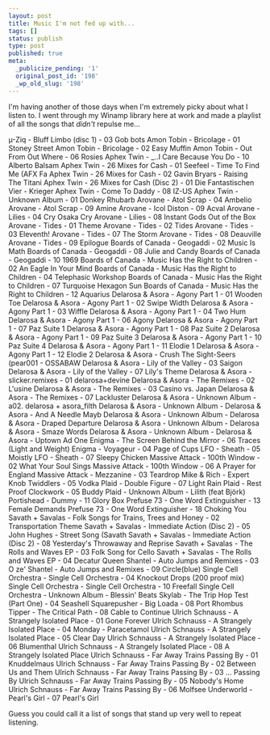 ```yaml
---
layout: post
title: Music I'm not fed up with...
tags: []
status: publish
type: post
published: true
meta:
  _publicize_pending: '1'
  original_post_id: '198'
  _wp_old_slug: '198'
---
```

I'm having another of those days when I'm extremely picky about what I listen to.  I went through my Winamp library here at work and made a playlist of all the songs that <i>didn't</i> repulse me...


µ-Ziq - Bluff Limbo (disc 1) - 03 Gob bots
Amon Tobin - Bricolage - 01 Stoney Street
Amon Tobin - Bricolage - 02 Easy Muffin
Amon Tobin - Out From Out Where - 06 Rosies
Aphex Twin - _..I Care Because You Do - 10 Alberto Balsam
Aphex Twin - 26 Mixes for Cash - 01 Seefeel - Time To Find Me (AFX Fa
Aphex Twin - 26 Mixes for Cash - 02 Gavin Bryars - Raising The Titani
Aphex Twin - 26 Mixes for Cash (Disc 2) - 01 Die Fantastischen Vier - Krieger
Aphex Twin - Come To Daddy - 08 IZ-US
Aphex Twin - Unknown Album - 01 Donkey Rhubarb
Arovane - Atol Scrap - 04 Ambelio
Arovane - Atol Scrap - 09 Amine
Arovane - Icol Diston - 09 Acval
Arovane - Lilies - 04 Cry Osaka Cry
Arovane - Lilies - 08 Instant Gods Out of the Box
Arovane - Tides - 01 Theme
Arovane - Tides - 02 Tides
Arovane - Tides - 03 Eleventh!
Arovane - Tides - 07 The Storm
Arovane - Tides - 08 Deauville
Arovane - Tides - 09 Epilogue
Boards of Canada - Geogaddi - 02 Music Is Math
Boards of Canada - Geogaddi - 08 Julie and Candy
Boards of Canada - Geogaddi - 10 1969
Boards of Canada - Music Has the Right to Children - 02 An Eagle In Your Mind
Boards of Canada - Music Has the Right to Children - 04 Telephasic Workshop
Boards of Canada - Music Has the Right to Children - 07 Turquoise Hexagon Sun
Boards of Canada - Music Has the Right to Children - 12 Aquarius
Delarosa &amp; Asora - Agony Part 1 - 01 Wooden Toe
Delarosa &amp; Asora - Agony Part 1 - 02 Swipe Width
Delarosa &amp; Asora - Agony Part 1 - 03 Wiffle
Delarosa &amp; Asora - Agony Part 1 - 04 Two Hum
Delarosa &amp; Asora - Agony Part 1 - 06 Agony
Delarosa &amp; Asora - Agony Part 1 - 07 Paz Suite 1
Delarosa &amp; Asora - Agony Part 1 - 08 Paz Suite 2
Delarosa &amp; Asora - Agony Part 1 - 09 Paz Suite 3
Delarosa &amp; Asora - Agony Part 1 - 10 Paz Suite 4
Delarosa &amp; Asora - Agony Part 1 - 11 Elodie 1
Delarosa &amp; Asora - Agony Part 1 - 12 Elodie 2
Delarosa &amp; Asora - Crush The Sight-Seers (pear001 - OSSABAW
Delarosa &amp; Asora - Lily of the Valley - 03 Saigon
Delarosa &amp; Asora - Lily of the Valley - 07 Lily's Theme
Delarosa &amp; Asora - slicker.remixes - 01 delarosa+devine
Delarosa &amp; Asora - The Remixes - 02 L'usine
Delarosa &amp; Asora - The Remixes - 03 Casino vs. Japan
Delarosa &amp; Asora - The Remixes - 07 Lackluster
Delarosa &amp; Asora - Unknown Album - a02. delarosa + asora_filth
Delarosa &amp; Asora - Unknown Album - Delarosa &amp; Asora - And A Needle Mayb
Delarosa &amp; Asora - Unknown Album - Delarosa &amp; Asora - Draped Departure
Delarosa &amp; Asora - Unknown Album - Delarosa &amp; Asora - Smaze Words
Delarosa &amp; Asora - Unknown Album - Delarosa &amp; Asora - Uptown Ad One
Enigma - The Screen Behind the Mirror - 06 Traces (Light and Weight)
Enigma - Voyageur - 04 Page of Cups
LFO - Sheath - 05 Moistly
LFO - Sheath - 07 Sleepy Chicken
Massive Attack - 100th Window - 02 What Your Soul Sings
Massive Attack - 100th Window - 06 A Prayer for England
Massive Attack - Mezzanine - 03 Teardrop
Mike &amp; Rich - Expert Knob Twiddlers - 05 Vodka
Plaid - Double Figure - 07 Light Rain
Plaid - Rest Proof Clockwork - 05 Buddy
Plaid - Unknown Album - Lilith (feat Björk)
Portishead - Dummy - 11 Glory Box
Prefuse 73 - One Word Extinguisher - 13 Female Demands
Prefuse 73 - One Word Extinguisher - 18 Choking You
Savath + Savalas - Folk Songs for Trains, Trees and Honey - 02 Transportation Theme
Savath + Savalas - Immediate Action (Disc 2) - 05 John Hughes - Street Song (Savath
Savath + Savalas - Immediate Action (Disc 2) - 08 Yesterday's Throwaway and Reprise
Savath + Savalas - The Rolls and Waves EP - 03 Folk Song for Cello
Savath + Savalas - The Rolls and Waves EP - 04 Decatur Queen
Shantel - Auto Jumps and Remixes - 03 O ze'
Shantel - Auto Jumps and Remixes - 09 Circle(blue)
Single Cell Orchestra - Single Cell Orchestra - 04 Knockout Drops (200 proof mix)
Single Cell Orchestra - Single Cell Orchestra - 10 Freefall
Single Cell Orchestra - Unknown Album - Blessin' Beats
Skylab - The Trip Hop Test (Part One) - 04 Seashell
Squarepusher - Big Loada - 08 Port Rhombus
Tipper - The Critical Path - 08 Cable to Continue
Ulrich Schnauss - A Strangely Isolated Place - 01 Gone Forever
Ulrich Schnauss - A Strangely Isolated Place - 04 Monday - Paracetamol
Ulrich Schnauss - A Strangely Isolated Place - 05 Clear Day
Ulrich Schnauss - A Strangely Isolated Place - 06 Blumenthal
Ulrich Schnauss - A Strangely Isolated Place - 08 A Strangely Isolated Place
Ulrich Schnauss - Far Away Trains Passing By - 01 Knuddelmaus
Ulrich Schnauss - Far Away Trains Passing By - 02 Between Us and Them
Ulrich Schnauss - Far Away Trains Passing By - 03 ... Passing By
Ulrich Schnauss - Far Away Trains Passing By - 05 Nobody's Home
Ulrich Schnauss - Far Away Trains Passing By - 06 Molfsee
Underworld - Pearl's Girl - 07 Pearl's Girl


Guess you could call it a list of songs that stand up very well to repeat listening.
